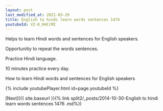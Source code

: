 ```yaml
---
layout: post
last_modified_at: 2021-03-29
title: English to hindi learn words sentences 1474 
youtubeId: VZ-0_KHCrMI
---
```

 
 
Helps to learn Hindi words and sentences for English speakers.

Opportunitiy to repeat the words sentences. 

Practice Hindi language. 
 
10 minutes practice every day. 
 
How to learn Hindi words and sentences for English speakers 
 
{% include youtubePlayer.html id=page.youtubeId %}
 
 
[Next]({{ site.baseurl }}{% link  split2/_posts/2014-10-30-English to hindi learn words sentences 1476 .md%})
 
